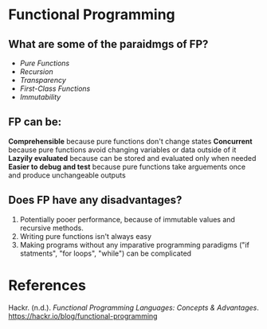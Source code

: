 # Functional Programming 

## What are some of the paraidmgs of FP? 
- *Pure Functions* 
- *Recursion* 
- *Transparency*
- *First-Class Functions* 
- *Immutability* 


## FP can be: 
 **Comprehensible** because pure functions don't change states 
 **Concurrent** because pure functions avoid changing variables or data outside of it 
 **Lazyily evaluated** because can be stored and evaluated only when needed 
 **Easier to debug and test** because pure functions take arguements once and produce unchangeable outputs 

## Does FP have any disadvantages? 
1. Potentially pooer performance, because of immutable values and recursive methods. 
2. Writing pure functions isn't always easy 
3. Making programs without any imparative programming paradigms ("if statments", "for loops", "while") can be complicated 

# References 
Hackr. (n.d.). *Functional Programming Languages: Concepts & Advantages*. 
	<https://hackr.io/blog/functional-programming> 
